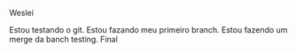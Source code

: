 
Weslei

Estou testando o git.
Estou fazando meu primeiro branch.
Estou fazendo um merge da banch testing. 
Final
